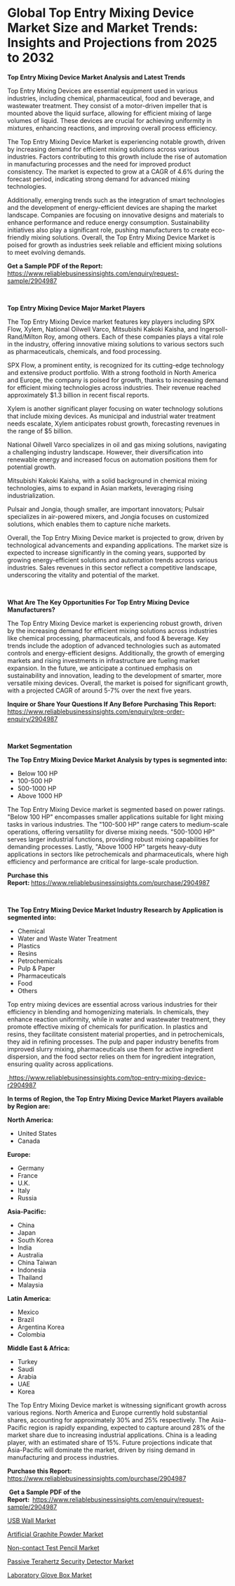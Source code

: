 <p><h1>Global Top Entry Mixing Device Market Size and Market Trends: Insights and Projections from 2025 to 2032</h1></p><p><strong>Top Entry Mixing Device Market Analysis and Latest Trends</strong></p>
<p><p>Top Entry Mixing Devices are essential equipment used in various industries, including chemical, pharmaceutical, food and beverage, and wastewater treatment. They consist of a motor-driven impeller that is mounted above the liquid surface, allowing for efficient mixing of large volumes of liquid. These devices are crucial for achieving uniformity in mixtures, enhancing reactions, and improving overall process efficiency.</p><p>The Top Entry Mixing Device Market is experiencing notable growth, driven by increasing demand for efficient mixing solutions across various industries. Factors contributing to this growth include the rise of automation in manufacturing processes and the need for improved product consistency. The market is expected to grow at a CAGR of 4.6% during the forecast period, indicating strong demand for advanced mixing technologies.</p><p>Additionally, emerging trends such as the integration of smart technologies and the development of energy-efficient devices are shaping the market landscape. Companies are focusing on innovative designs and materials to enhance performance and reduce energy consumption. Sustainability initiatives also play a significant role, pushing manufacturers to create eco-friendly mixing solutions. Overall, the Top Entry Mixing Device Market is poised for growth as industries seek reliable and efficient mixing solutions to meet evolving demands.</p></p>
<p><strong>Get a Sample PDF of the Report:&nbsp;</strong> <a href="https://www.reliablebusinessinsights.com/enquiry/request-sample/2904987?utm_campaign=2276&utm_medium=2&utm_source=Github&utm_content=ia&utm_term=12032025&utm_id=top-entry-mixing-device">https://www.reliablebusinessinsights.com/enquiry/request-sample/2904987</a></p>
<p>&nbsp;</p>
<p><strong>Top Entry Mixing Device Major Market Players</strong></p>
<p><p>The Top Entry Mixing Device market features key players including SPX Flow, Xylem, National Oilwell Varco, Mitsubishi Kakoki Kaisha, and Ingersoll-Rand/Milton Roy, among others. Each of these companies plays a vital role in the industry, offering innovative mixing solutions to various sectors such as pharmaceuticals, chemicals, and food processing.</p><p>SPX Flow, a prominent entity, is recognized for its cutting-edge technology and extensive product portfolio. With a strong foothold in North America and Europe, the company is poised for growth, thanks to increasing demand for efficient mixing technologies across industries. Their revenue reached approximately $1.3 billion in recent fiscal reports.</p><p>Xylem is another significant player focusing on water technology solutions that include mixing devices. As municipal and industrial water treatment needs escalate, Xylem anticipates robust growth, forecasting revenues in the range of $5 billion.</p><p>National Oilwell Varco specializes in oil and gas mixing solutions, navigating a challenging industry landscape. However, their diversification into renewable energy and increased focus on automation positions them for potential growth.</p><p>Mitsubishi Kakoki Kaisha, with a solid background in chemical mixing technologies, aims to expand in Asian markets, leveraging rising industrialization.</p><p>Pulsair and Jongia, though smaller, are important innovators; Pulsair specializes in air-powered mixers, and Jongia focuses on customized solutions, which enables them to capture niche markets.</p><p>Overall, the Top Entry Mixing Device market is projected to grow, driven by technological advancements and expanding applications. The market size is expected to increase significantly in the coming years, supported by growing energy-efficient solutions and automation trends across various industries. Sales revenues in this sector reflect a competitive landscape, underscoring the vitality and potential of the market.</p></p>
<p>&nbsp;</p>
<p><strong>What Are The Key Opportunities For Top Entry Mixing Device Manufacturers?</strong></p>
<p><p>The Top Entry Mixing Device market is experiencing robust growth, driven by the increasing demand for efficient mixing solutions across industries like chemical processing, pharmaceuticals, and food & beverage. Key trends include the adoption of advanced technologies such as automated controls and energy-efficient designs. Additionally, the growth of emerging markets and rising investments in infrastructure are fueling market expansion. In the future, we anticipate a continued emphasis on sustainability and innovation, leading to the development of smarter, more versatile mixing devices. Overall, the market is poised for significant growth, with a projected CAGR of around 5-7% over the next five years.</p></p>
<p><strong>Inquire or Share Your Questions If Any Before Purchasing This Report:</strong> <a href="https://www.reliablebusinessinsights.com/enquiry/pre-order-enquiry/2904987?utm_campaign=2276&utm_medium=2&utm_source=Github&utm_content=ia&utm_term=12032025&utm_id=top-entry-mixing-device">https://www.reliablebusinessinsights.com/enquiry/pre-order-enquiry/2904987</a></p>
<p>&nbsp;</p>
<p><strong>Market Segmentation</strong></p>
<p><strong>The Top Entry Mixing Device Market Analysis by types is segmented into:</strong></p>
<p><ul><li>Below 100 HP</li><li>100-500 HP</li><li>500-1000 HP</li><li>Above 1000 HP</li></ul></p>
<p><p>The Top Entry Mixing Device market is segmented based on power ratings. "Below 100 HP" encompasses smaller applications suitable for light mixing tasks in various industries. The "100-500 HP" range caters to medium-scale operations, offering versatility for diverse mixing needs. "500-1000 HP" serves larger industrial functions, providing robust mixing capabilities for demanding processes. Lastly, "Above 1000 HP" targets heavy-duty applications in sectors like petrochemicals and pharmaceuticals, where high efficiency and performance are critical for large-scale production.</p></p>
<p><strong>Purchase this Report:&nbsp;</strong><a href="https://www.reliablebusinessinsights.com/purchase/2904987?utm_campaign=2276&utm_medium=2&utm_source=Github&utm_content=ia&utm_term=12032025&utm_id=top-entry-mixing-device">https://www.reliablebusinessinsights.com/purchase/2904987</a></p>
<p>&nbsp;</p>
<p><strong>The Top Entry Mixing Device Market Industry Research by Application is segmented into:</strong></p>
<p><ul><li>Chemical</li><li>Water and Waste Water Treatment</li><li>Plastics</li><li>Resins</li><li>Petrochemicals</li><li>Pulp & Paper</li><li>Pharmaceuticals</li><li>Food</li><li>Others</li></ul></p>
<p><p>Top entry mixing devices are essential across various industries for their efficiency in blending and homogenizing materials. In chemicals, they enhance reaction uniformity, while in water and wastewater treatment, they promote effective mixing of chemicals for purification. In plastics and resins, they facilitate consistent material properties, and in petrochemicals, they aid in refining processes. The pulp and paper industry benefits from improved slurry mixing, pharmaceuticals use them for active ingredient dispersion, and the food sector relies on them for ingredient integration, ensuring quality across applications.</p></p>
<p><a href="https://www.reliablebusinessinsights.com/top-entry-mixing-device-r2904987?utm_campaign=2276&utm_medium=2&utm_source=Github&utm_content=ia&utm_term=12032025&utm_id=top-entry-mixing-device">&nbsp;https://www.reliablebusinessinsights.com/top-entry-mixing-device-r2904987</a></p>
<p><strong>In terms of Region, the Top Entry Mixing Device Market Players available by Region are:</strong></p>
<p>
    <p> <strong> North America: </strong>
        <ul>
            <li>United States</li>
            <li>Canada</li>
        </ul>
        </p> 
    <p> <strong> Europe: </strong>
        <ul>
            <li>Germany</li>
            <li>France</li>
            <li>U.K.</li>
            <li>Italy</li>
            <li>Russia</li>
        </ul>
        </p> 
    <p> <strong> Asia-Pacific: </strong>
        <ul>
            <li>China</li>
            <li>Japan</li>
            <li>South Korea</li>
            <li>India</li>
            <li>Australia</li>
            <li>China Taiwan</li>
            <li>Indonesia</li>
            <li>Thailand</li>
            <li>Malaysia</li>
        </ul>
        </p> 
    <p> <strong> Latin America: </strong>
        <ul>
            <li>Mexico</li>
            <li>Brazil</li>
            <li>Argentina Korea</li>
            <li>Colombia</li>
        </ul>
        </p> 
    <p> <strong> Middle East & Africa: </strong>
        <ul>
            <li>Turkey</li>
            <li>Saudi</li>
            <li>Arabia</li>
            <li>UAE</li>
            <li>Korea</li>
        </ul>
    </p>
    </p>
<p><p>The Top Entry Mixing Device market is witnessing significant growth across various regions. North America and Europe currently hold substantial shares, accounting for approximately 30% and 25% respectively. The Asia-Pacific region is rapidly expanding, expected to capture around 28% of the market share due to increasing industrial applications. China is a leading player, with an estimated share of 15%. Future projections indicate that Asia-Pacific will dominate the market, driven by rising demand in manufacturing and process industries.</p></p>
<p><strong>Purchase this Report: </strong><a href="https://www.reliablebusinessinsights.com/purchase/2904987?utm_campaign=2276&utm_medium=2&utm_source=Github&utm_content=ia&utm_term=12032025&utm_id=top-entry-mixing-device">https://www.reliablebusinessinsights.com/purchase/2904987</a></p>
<p>&nbsp;<strong>Get a Sample PDF of the Report:&nbsp;&nbsp;</strong><a href="https://www.reliablebusinessinsights.com/enquiry/request-sample/2904987?utm_campaign=2276&utm_medium=2&utm_source=Github&utm_content=ia&utm_term=12032025&utm_id=top-entry-mixing-device">https://www.reliablebusinessinsights.com/enquiry/request-sample/2904987</a></p>
<p><strong></strong></p>
<p><p><a href="https://github.com/nwokechock6s/Market-Research-Report-List-1/blob/main/usb-wall-market.md?utm_campaign=2276&utm_medium=2&utm_source=Github&utm_content=ia&utm_term=12032025&utm_id=top-entry-mixing-device">USB Wall Market</a></p><p><a href="https://github.com/vsiljgestel/Market-Research-Report-List-1/blob/main/artificial-graphite-powder-market.md?utm_campaign=2276&utm_medium=2&utm_source=Github&utm_content=ia&utm_term=12032025&utm_id=top-entry-mixing-device">Artificial Graphite Powder Market</a></p><p><a href="https://github.com/boudykodumi/Market-Research-Report-List-1/blob/main/non-contact-test-pencil-market.md?utm_campaign=2276&utm_medium=2&utm_source=Github&utm_content=ia&utm_term=12032025&utm_id=top-entry-mixing-device">Non-contact Test Pencil Market</a></p><p><a href="https://github.com/ummulmzu/Market-Research-Report-List-1/blob/main/passive-terahertz-security-detector-market.md?utm_campaign=2276&utm_medium=2&utm_source=Github&utm_content=ia&utm_term=12032025&utm_id=top-entry-mixing-device">Passive Terahertz Security Detector Market</a></p><p><a href="https://github.com/gilerzelko7a/Market-Research-Report-List-1/blob/main/laboratory-glove-box-market.md?utm_campaign=2276&utm_medium=2&utm_source=Github&utm_content=ia&utm_term=12032025&utm_id=top-entry-mixing-device">Laboratory Glove Box Market</a></p></p>